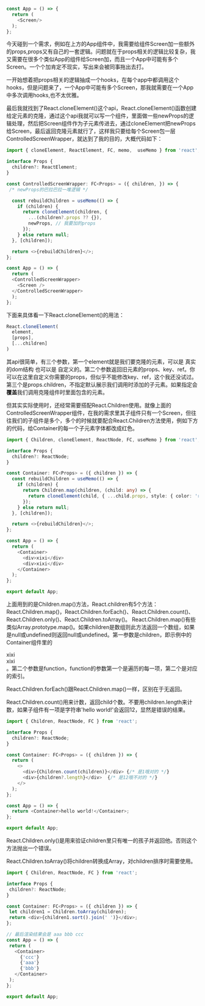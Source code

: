 <!-- category: "react"
labels: "react"
createdAt: 2022-10-18T19:34:22.832+00:00 -->
```typescript
const App = () => {
  return (
    <Screen/>
  );
};
```
今天碰到一个需求，例如在上方的App组件中，我需要给组件Screen加一些额外的props,props又有自己的一套逻辑。问题就在于props相关的逻辑比较复杂，我又需要在很多个类似App的组件给Screen加，而且一个App中可能有多个Screen。一个个加肯定不现实，写出来会被同事拖出去打。

一开始想着把props相关的逻辑抽成一个hooks，在每个app中都调用这个hooks，但是问题来了，一个App中可能有多个Screen，那我就需要在一个App中多次调用hooks,也不太优雅。

最后我就找到了React.cloneElement()这个api，React.cloneElement()函数创建给定元素的克隆，通过这个api我就可以写一个组件，里面做一些newProps的逻辑处理，然后把Screen组件作为子元素传进去，通过cloneElement把newProps给Screen，最后返回克隆元素就行了，这样我只要给每个Screen包一层ControlledScreenWrapper，就达到了我的目的，大概代码如下：
```typescript
import { cloneElement, ReactElement, FC, memo,  useMemo } from 'react';

interface Props {
  children?: ReactElement;
}

const ControlledScreenWrapper: FC<Props> = ({ children, }) => {
 /* newProps的巴拉巴拉一堆逻辑 */

  const rebuildChildren = useMemo(() => {
    if (children) {
      return cloneElement(children, {
        ...(children?.props ?? {}),
        newProps, // 我要加的props
      });
    } else return null;
  }, [children]);

  return <>{rebuildChildren}</>;
};

const App = () => {
  return (
  <ControlledScreenWrapper>
    <Screen />
  </ControlledScreenWrapper>
  );
};
```
下面来具体看一下React.cloneElement()的用法：
```typescript
React.cloneElement(
  element,
  [props],
  [...children]
)
```
其api很简单，有三个参数，第一个element就是我们要克隆的元素，可以是 真实的dom结构 也可以是 自定义的。第二个参数返回旧元素的props、key、ref。你可以在这里自定义你需要的props，但似乎不能修改key、ref，这个我还没试过。第三个是props.children，不指定默认展示我们调用时添加的子元素。如果指定会**覆盖**我们调用克隆组件时里面包含的元素。

但其实实际使用时，还经常需要搭配React.Children使用。就像上面的ControlledScreenWrapper组件，在我的需求里其子组件只有一个Screen，但往往我们的子组件是多个，多个的时候就要配合React.Children方法使用，例如下方的代码，给Container的每一个子元素字体都改成红色。
```typescript
import { Children, cloneElement, ReactNode, FC, useMemo } from 'react';

interface Props {
  children?: ReactNode;
}

const Container: FC<Props> = ({ children }) => {
  const rebuildChildren = useMemo(() => {
    if (children) {
      return Children.map(children, (child: any) => {
        return cloneElement(child, { ...child.props, style: { color: 'red' } });
      });
    } else return null;
  }, [children]);

  return <>{rebuildChildren}</>;
};

const App = () => {
  return (
    <Container>
      <div>xixi</div>
      <div>xixi</div>
    </Container>
  );
};

export default App;
```
上面用到的是Children.map()方法，React.children有5个方法：React.Children.map()，React.Children.forEach()、React.Children.count()、React.Children.only()、React.Children.toArray()。
React.Children.map()有些类似Array.prototype.map()。如果children是数组则此方法返回一个数组，如果是null或undefined则返回null或undefined。第一参数是children，即示例中的Container组件里的<div>xixi</div><div>xixi</div>。第二个参数是function，function的参数第一个是遍历的每一项，第二个是对应的索引。

React.Children.forEach()跟React.Children.map()一样，区别在于无返回。

React.Children.count()用来计数，返回child个数。不要用children.length来计数，如果子组件有一项是字符串'hello world!'会返回12，显然是错误的结果。
```typescript
import { Children, ReactNode, FC } from 'react';

interface Props {
  children?: ReactNode;
}

const Container: FC<Props> = ({ children }) => {
  return (
    <>
      <div>{Children.count(children)}</div> {/* 是1哦对的 */}
      <div>{children?.length}</div>  {/* 是12哦不对的 */}
    </>
  );
};

const App = () => {
  return <Container>hello world!</Container>;
};

export default App;
```
React.Children.only()是用来验证children里只有唯一的孩子并返回他。否则这个方法抛出一个错误。

 React.Children.toArray()将children转换成Array，对children排序时需要使用。
 ```typescript
 import { Children, ReactNode, FC } from 'react';

interface Props {
  children?: ReactNode;
}

const Container: FC<Props> = ({ children }) => {
  let children1 = Children.toArray(children);
  return <div>{children1.sort().join(' ')}</div>;
};

// 最后渲染结果会是 aaa bbb ccc
const App = () => {
  return (
    <Container>
      {'ccc'}
      {'aaa'}
      {'bbb'}
    </Container>
  );
};

export default App;
```